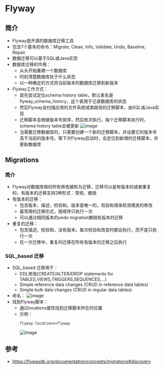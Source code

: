 # Flyway

## 简介

  - Flyway是开源的数据库迁移工具
  - 包含7个基本的命令：Migrate, Clean, Info, Validate, Undo, Baseline, Repair
  - 数据迁移可以基于SQL或Java实现
  - 数据库迁移的作用：
    - 从头开始重建一个数据库
    - 时刻清楚数据库处于什么状态
    - 以一种确定的方式将当前版本的数据库迁移到新版本
  - Flyway工作方式：
    - 首先尝试定位schema history table，默认表名是flyway_schema_history，这个表用于记录数据库的状态
    - 然后Flyway会扫描应用的文件系统或类路径的迁移脚本，由SQL或Java实现
    - 迁移脚本会根据版本号排序，然后依次执行。每个迁移脚本执行时，schema history table会被更新
      ![image](https://user-images.githubusercontent.com/46510621/131506114-fa4ae64b-4674-4eea-b138-eb52a2ad2478.png)
    - 当需要迁移数据库时，只需要创建一个新的迁移脚本，并设置它的版本号高于当前的版本号。等下次Flyway启动时，会定位到新增的迁移脚本，并更新数据库

## Migrations

### 简介

  - Flyway对数据库做的所有修改被称为迁移，迁移可以是有版本的或者重复的，有版本的迁移支持2种形式：常规，撤销
  - 有版本的迁移：
    - 包含版本，描述，检验和。版本是唯一的，校验和用来检测偶发的修改
    - 最常用的迁移形式，按顺序只执行一次
    - 可以通过相同版本的undo migration撤销有版本的迁移
  - 重复的迁移：
    - 包含描述，校验和，没有版本。每次校验和改变时都会执行，而不是只执行一次
    - 在一次迁移中，重复的迁移在所有有版本的迁移之后执行
    
### SQL_based 迁移

  - SQL_based 迁移用于：
    - DDL修改(CREATE/ALTER/DROP statements for TABLES,VIEWS,TRIGGERS,SEQUENCES,…)
    - Simple reference data changes (CRUD in reference data tables)
    - Simple bulk data changes (CRUD in regular data tables)
  - 命名：
    ![image](https://user-images.githubusercontent.com/46510621/131607409-af06478a-7c59-4109-af5a-9c21e74f8b0a.png)
  - 找到Flyway脚本：
    - 通过locations属性找到迁移脚本所在的位置
    - 示例：
      ```
      flyway.locations=flyway
      ```
      ![image](https://user-images.githubusercontent.com/46510621/131607767-f7e85ea6-e13c-4502-b7d3-cfd1fca8bb9e.png)
    
## 参考

  - https://flywaydb.org/documentation/concepts/migrations#discovery
  
  
